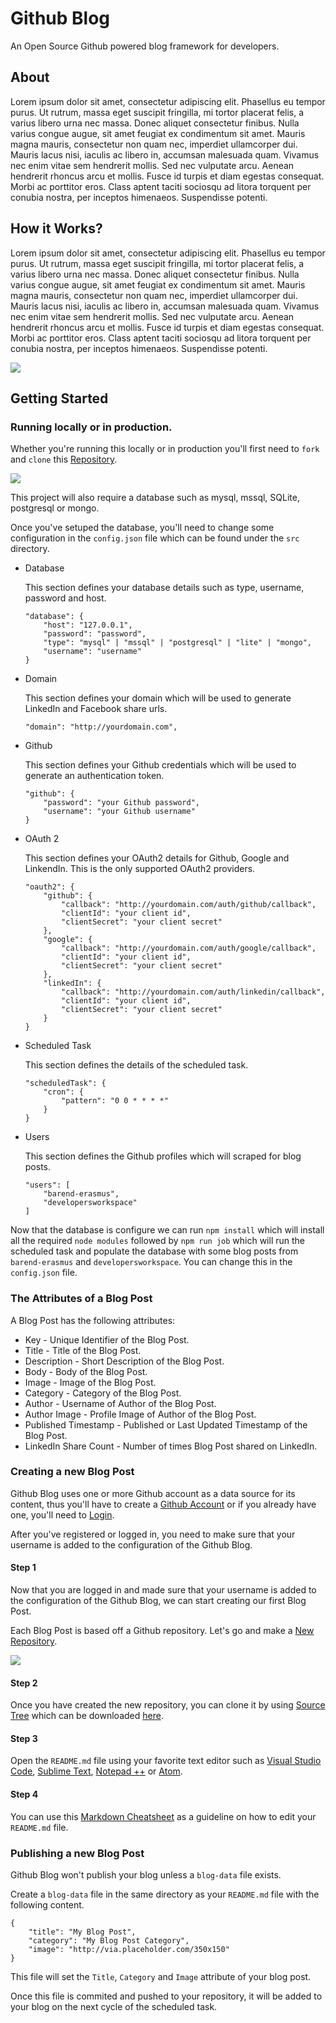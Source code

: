 # Github Blog

An Open Source Github powered blog framework for developers.

## About

Lorem ipsum dolor sit amet, consectetur adipiscing elit. Phasellus eu tempor purus. Ut rutrum, massa eget suscipit fringilla, mi tortor placerat felis, a varius libero urna nec massa. Donec aliquet consectetur finibus. Nulla varius congue augue, sit amet feugiat ex condimentum sit amet. Mauris magna mauris, consectetur non quam nec, imperdiet ullamcorper dui. Mauris lacus nisi, iaculis ac libero in, accumsan malesuada quam. Vivamus nec enim vitae sem hendrerit mollis. Sed nec vulputate arcu. Aenean hendrerit rhoncus arcu et mollis. Fusce id turpis et diam egestas consequat. Morbi ac porttitor eros. Class aptent taciti sociosqu ad litora torquent per conubia nostra, per inceptos himenaeos. Suspendisse potenti.

## How it Works?

Lorem ipsum dolor sit amet, consectetur adipiscing elit. Phasellus eu tempor purus. Ut rutrum, massa eget suscipit fringilla, mi tortor placerat felis, a varius libero urna nec massa. Donec aliquet consectetur finibus. Nulla varius congue augue, sit amet feugiat ex condimentum sit amet. Mauris magna mauris, consectetur non quam nec, imperdiet ullamcorper dui. Mauris lacus nisi, iaculis ac libero in, accumsan malesuada quam. Vivamus nec enim vitae sem hendrerit mollis. Sed nec vulputate arcu. Aenean hendrerit rhoncus arcu et mollis. Fusce id turpis et diam egestas consequat. Morbi ac porttitor eros. Class aptent taciti sociosqu ad litora torquent per conubia nostra, per inceptos himenaeos. Suspendisse potenti.

![](https://github.com/barend-erasmus/github-blog/raw/master/images/github-blog.png)

## Getting Started

### Running locally or in production.

Whether you're running this locally or in production you'll first need to `fork` and `clone` this [Repository](https://github.com/barend-erasmus/github-blog).

![](https://github.com/barend-erasmus/github-blog/raw/master/images/screenshot-fork-clone.PNG)

This project will also require a database such as mysql, mssql, SQLite, postgresql or mongo.

Once you've setuped the database, you'll need to change some configuration in the `config.json` file which can be found under the `src` directory.

* Database

    This section defines your database details such as type, username, password and host.

    ```
    "database": {
        "host": "127.0.0.1",
        "password": "password",
        "type": "mysql" | "mssql" | "postgresql" | "lite" | "mongo",
        "username": "username"
    }
    ```

* Domain

    This section defines your domain which will be used to generate LinkedIn and Facebook share urls.

    ```
    "domain": "http://yourdomain.com",
    ```
* Github

    This section defines your Github credentials which will be used to generate an authentication token.

    ```
    "github": {
        "password": "your Github password",
        "username": "your Github username"
    }
    ```

* OAuth 2

    This section defines your OAuth2 details for Github, Google and LinkendIn. This is the only supported OAuth2 providers.

    ```
    "oauth2": {
        "github": {
            "callback": "http://yourdomain.com/auth/github/callback",
            "clientId": "your client id",
            "clientSecret": "your client secret"
        },
        "google": {
            "callback": "http://yourdomain.com/auth/google/callback",
            "clientId": "your client id",
            "clientSecret": "your client secret"
        },
        "linkedIn": {
            "callback": "http://yourdomain.com/auth/linkedin/callback",
            "clientId": "your client id",
            "clientSecret": "your client secret"
        }
    }
    ```

* Scheduled Task

    This section defines the details of the scheduled task.

    ```
    "scheduledTask": {
        "cron": {
            "pattern": "0 0 * * * *"
        }
    }
    ```

* Users

    This section defines the Github profiles which will scraped for blog posts.

    ```
    "users": [
        "barend-erasmus",
        "developersworkspace"
    ]
    ```

Now that the database is configure we can run `npm install` which will install all the required `node modules` followed by `npm run job` which will run the scheduled task and populate the database with some blog posts from `barend-erasmus` and `developersworkspace`. You can change this in the `config.json` file.

### The Attributes of a Blog Post

A Blog Post has the following attributes:

* Key - Unique Identifier of the Blog Post.
* Title - Title of the Blog Post.
* Description - Short Description of the Blog Post.
* Body - Body of the Blog Post.
* Image - Image of the Blog Post.
* Category - Category of the Blog Post.
* Author - Username of Author of the Blog Post.
* Author Image - Profile Image of Author of the Blog Post.
* Published Timestamp - Published or Last Updated Timestamp of the Blog Post.
* LinkedIn Share Count - Number of times Blog Post shared on LinkedIn.

### Creating a new Blog Post

Github Blog uses one or more Github account as a data source for its content, thus you'll have to create a [Github Account](https://github.com/join) or if you already have one, you'll need to [Login](https://github.com/login).

After you've registered or logged in, you need to make sure that your username is added to the configuration of the Github Blog.

#### **Step 1**

Now that you are logged in and made sure that your username is added to the configuration of the Github Blog, we can start creating our first Blog Post.

Each Blog Post is based off a Github repository. Let's go and make a [New Repository](https://github.com/new).

![](https://github.com/barend-erasmus/github-blog/raw/master/images/screenshot-new-repository.PNG)

#### **Step 2**

Once you have created the new repository, you can clone it by using [Source Tree](https://www.sourcetreeapp.com/) which can be downloaded [here](https://downloads.atlassian.com/software/sourcetree/windows/ga/SourceTreeSetup-2.1.2.5.exe?_ga=2.15719541.279631402.1502350707-1804559775.1502350707).

#### **Step 3**

Open the `README.md` file using your favorite text editor such as [Visual Studio Code](https://code.visualstudio.com/), [Sublime Text](https://www.sublimetext.com/), [Notepad ++](https://notepad-plus-plus.org/download/v7.4.2.html) or [Atom](https://atom.io/).

#### **Step 4**

You can use this [Markdown Cheatsheet](https://github.com/adam-p/markdown-here/wiki/Markdown-Cheatsheet) as a guideline on how to edit your `README.md` file.

### Publishing a new Blog Post

Github Blog won't publish your blog unless a `blog-data` file exists.

Create a `blog-data` file in the same directory as your `README.md` file with the following content.

```
{
    "title": "My Blog Post",
    "category": "My Blog Post Category",
    "image": "http://via.placeholder.com/350x150"
}
```

This file will set the `Title`, `Category` and `Image` attribute of your blog post.

Once this file is commited and pushed to your repository, it will be added to your blog on the next cycle of the scheduled task.